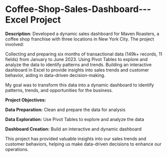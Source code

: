 # Coffee-Shop-Sales-Dashboard---Excel Project

**Description**: Developed a dynamic sales dashboard for Maven Roasters, a coffee shop franchise with three locations in New York City. The project involved:

Collecting and preparing six months of transactional data (149k+ records, 11 fields) from January to June 2023.
Using Pivot Tables to explore and analyze the data to identify patterns and trends.
Building an interactive dashboard in Excel to provide insights into sales trends and customer behavior, aiding in data-driven decision-making.  

My goal was to transform this data into a dynamic dashboard to identify patterns, trends, and opportunities for the business.

**Project Objectives:**

**Data Preparation:** Clean and prepare the data for analysis

**Data Exploration:** Use Pivot Tables to explore and analyze the data

**Dashboard Creation:** Build an interactive and dynamic dashboard

This project has provided valuable insights into our sales trends and customer behaviors, helping us make data-driven decisions to enhance our operations.

